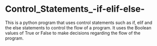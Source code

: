 # Control_Statements_-if-elif-else-
This is a python program that uses control statements such as if, elif and the else statements to control the flow of a program. It uses the Boolean values of True or False to make decisions regarding the flow of the program.
